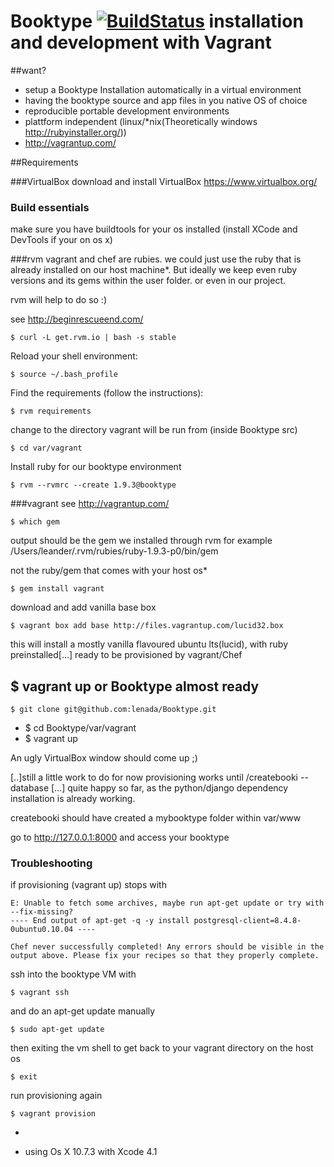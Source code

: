 # Booktype [![BuildStatus](https://secure.travis-ci.org/lenada/Booktype.png)](http://travis-ci.org/lenada/Booktype) installation and development with Vagrant
##want?
 - setup a Booktype Installation automatically in a virtual environment
 - having the booktype source and app files in you native OS of choice
 - reproducible portable development environments
 - plattform independent (linux/*nix(Theoretically windows http://rubyinstaller.org/))
 - http://vagrantup.com/

##Requirements

###VirtualBox
download and install VirtualBox
https://www.virtualbox.org/
### Build essentials
make sure you have buildtools for your os installed
(install XCode and DevTools if your on os x)

###rvm
vagrant and chef are rubies. we could just use the ruby that is already installed on our host machine*.
But ideally we keep even ruby versions and its gems within the user folder.
or even in our project.

rvm will help to do so :)

see http://beginrescueend.com/ 

    $ curl -L get.rvm.io | bash -s stable
Reload your shell environment:
       
    $ source ~/.bash_profile
Find the requirements (follow the instructions):

    $ rvm requirements

change to the directory vagrant will be run from (inside Booktype src)

    $ cd var/vagrant

Install ruby for our booktype environment    $ rvm --rvmrc --create 1.9.3@booktype

###vagrant
see http://vagrantup.com/

	$ which gem

output should be the gem we installed through rvm 
for example /Users/leander/.rvm/rubies/ruby-1.9.3-p0/bin/gem

not the ruby/gem that comes with your host os*

	$ gem install vagrant

download and add vanilla base box

    $ vagrant box add base http://files.vagrantup.com/lucid32.box
  
this will install a mostly vanilla flavoured ubuntu lts(lucid), with ruby preinstalled[…] ready to be provisioned by vagrant/Chef



## $ vagrant up or Booktype almost ready
    $ git clone git@github.com:lenada/Booktype.git
-
    $ cd Booktype/var/vagrant
-
    $ vagrant up

An ugly VirtualBox window should come up ;)

[..]still a little work to do
for now provisioning works until /createbooki --database […]
quite happy so far, as the python/django dependency installation is already working.

createbooki should have created a mybooktype folder within var/www

go to http://127.0.0.1:8000
and access your booktype

### Troubleshooting
if provisioning (vagrant up) stops with
       
    E: Unable to fetch some archives, maybe run apt-get update or try with --fix-missing?
    ---- End output of apt-get -q -y install postgresql-client=8.4.8-0ubuntu0.10.04 ----

    Chef never successfully completed! Any errors should be visible in the
    output above. Please fix your recipes so that they properly complete.

ssh into the booktype VM with

    $ vagrant ssh
and do an apt-get update manually

    $ sudo apt-get update

then exiting the vm shell to get back to your vagrant directory on the host os

    $ exit

run provisioning again

    $ vagrant provision

-

* using Os X 10.7.3 with Xcode 4.1
